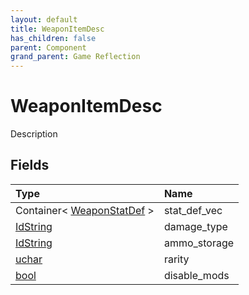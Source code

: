 ```yaml
---
layout: default
title: WeaponItemDesc
has_children: false
parent: Component
grand_parent: Game Reflection
---
```

# WeaponItemDesc
Description 

## Fields

| Type | Name |
|:----------|:--------------|
| Container< [WeaponStatDef](/riftbreaker-wiki/docs/game-reflection/classes/weapon_stat_def/) > | stat_def_vec |
| [IdString](/riftbreaker-wiki/docs/game-reflection/components/id_string/) | damage_type |
| [IdString](/riftbreaker-wiki/docs/game-reflection/components/id_string/) | ammo_storage |
| [uchar](/riftbreaker-wiki/docs/game-reflection/enums/uchar/) | rarity |
| [bool](/riftbreaker-wiki/docs/game-reflection/components/bool/) | disable_mods |

